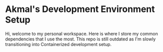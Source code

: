 # Akmal's Development Environment Setup

Hi, welcome to my personal workspace. Here is where I store my common dependencies that I use the most. This repo is still outdated as I'm slowly transitioning into Containerized development setup. 
